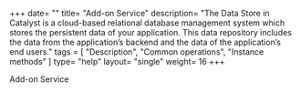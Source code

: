 +++
date= ""
title= "Add-on Service"
description= "The Data Store in Catalyst is a cloud-based relational database management system which stores the persistent data of your application. This data repository includes the data from the application’s backend and the data of the application’s end users."
tags = [ "Description", "Common operations", "Instance methods" ]
type= "help"
layout= "single"
weight= 16
+++

Add-on Service